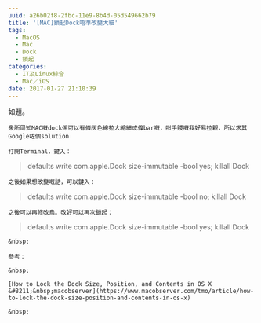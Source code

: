 ```yaml
---
uuid: a26b02f8-2fbc-11e9-8b4d-05d549662b79
title: '[MAC]鎖起Dock唔準改變大細'
tags:
  - MacOS
  - Mac
  - Dock
  - 鎖起
categories:
  - IT及Linux綜合
  - Mac／iOS
date: 2017-01-27 21:10:39
---
```


如題。

	衆所周知MAC嘅dock係可以有條灰色線拉大縮細成條bar嘅，咁手賤嘅我好易拉親，所以求其Google咗個solution

	打開Terminal，鍵入：

> defaults write com.apple.Dock size-immutable -bool yes; killall Dock

	之後如果想改變嘅話，可以鍵入：

> defaults write com.apple.Dock size-immutable -bool no; killall Dock

	之後可以再修改鳥。改好可以再次鎖起：

> defaults write com.apple.Dock size-immutable -bool yes; killall Dock

	&nbsp;

	參考：

	&nbsp;

	[How to Lock the Dock Size, Position, and Contents in OS X &#8211;&nbsp;macobserver](https://www.macobserver.com/tmo/article/how-to-lock-the-dock-size-position-and-contents-in-os-x)

	&nbsp;
